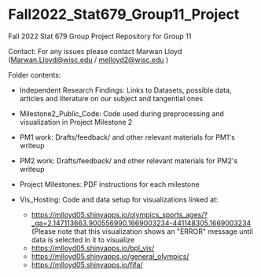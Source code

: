 # Fall2022_Stat679_Group11_Project
Fall 2022 Stat 679 Group Project Repository for Group 11

Contact: 
For any issues please contact Marwan Lloyd (Marwan.Lloyd@wisc.edu / melloyd2@wisc.edu ) 

Folder contents: 

- Independent Research Findings: Links to Datasets, possible data, articles and literature on our subject and tangential ones 

- Milestone2_Public_Code: Code used during preprocessing and visualization in Project Milestone 2

- PM1 work: Drafts/feedback/ and other relevant materials for PM1's writeup

- PM2 work: Drafts/feedback/ and other relevant materials for PM2's writeup

- Project Milestones: PDF instructions for each milestone

- Vis_Hosting: Code and data setup for visualizations  linked at: 
	-  https://mlloyd05.shinyapps.io/olympics_sports_ages/?_ga=2.147113663.900556990.1669003234-441148305.1669003234 (Please note that this visualization shows an "ERROR" message
		until data is selected in it to visualize
	- https://mlloyd05.shinyapps.io/bpl_vis/
	- https://mlloyd05.shinyapps.io/general_olympics/
	- https://mlloyd05.shinyapps.io/fifa/

